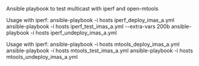 Ansible playbook to test multicast with iperf and open-mtools

Usage with iperf:
ansible-playbook -i hosts iperf_deploy_imas_a.yml
ansible-playbook -i hosts iperf_test_imas_a.yml --extra-vars 200b
ansible-playbook -i hosts iperf_undeploy_imas_a.yml


Usage with iperf:
ansible-playbook -i hosts mtools_deploy_imas_a.yml
ansible-playbook -i hosts mtools_test_imas_a.yml
ansible-playbook -i hosts mtools_undeploy_imas_a.yml
